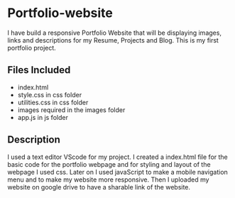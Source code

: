 # Portfolio-website
I have build a responsive Portfolio Website that will be displaying images, links and descriptions for my Resume, Projects and Blog.
This is my first portfolio project.

## Files Included
* index.html
* style.css in css folder
* utilities.css in css folder
* images required in the images folder
* app.js in js folder

## Description
I used a text editor VScode for my project. I created a index.html file for the basic code for the portfolio webpage and for styling and layout of the webpage I used css. Later on I used javaScript to make a mobile navigation menu and to make my website more responsive. Then I uploaded my website on google drive to have a sharable link of the website.
